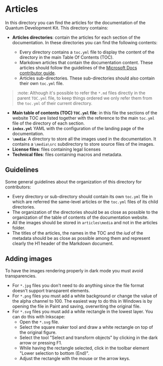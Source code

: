 # Articles

In this directory you can find the articles for the documentation of the Quantum
Development Kit. This directory contains:

- **Articles directories**: contain the articles for each section of
  the documentation. In these directories you can find the following contents:
  
  - Every directory contains a `toc.yml` file to display the content of the directory
    in the main Table Of Contents (TOC).
  - Markdown articles that contain the documentation content. These articles
    should follow the guidelines of the [Microsoft Docs contributor
    guide](https://docs.microsoft.com/en-us/contribute/).
  - Articles sub-directories. These
    sub-directories should also contain their own `toc.yml` file.

> :note:
> Although it's possible to refer the `*.md` files directly in the parent
> `TOC.yml` file, to keep things ordered we only refer them from the `toc.yml`
> of their current directory.

- **Main table of contents (TOC) `TOC.yml` file**: in this file the sections of
  the website TOC are listed together with the reference to the main `toc.yml`
  file of the directory of each section.
- **`index.yml`** YAML with the configuration of the landing page of the documentation.
- **`\media`**: A directory to store all the images used in the documentation. It
  contains a `\media\src` subdirectory to store source files of the images.
- **License files**: files containing legal licenses
- **Technical files**: files containing macros and metadata.

## Guidelines

Some general guidelines about the organization of this directory
for contributors:

- Every directory or sub-directory should contain its own `toc.yml` file in
  which are referred the same-level articles or the `toc.yml` files of its child directories.
- The organization of the directories should be as close as possible to the
  organization of the table of contents of the documentation website.
- All the images should be stored in `articles\media` and not in the articles
  folder.
- The titles of the articles, the names in the TOC and the *iud* of the metadata
  should be as close as possible among them and represent clearly the H1 header
  of the Markdown document.

## Adding images

To have the images rendering properly in dark mode you must avoid transparencies.
- For `*.jpg` files you don't need to do anything since the file format doesn't support transparent elements.
- For `*.png` files you must add a white background or change the value of the alpha channel to 100. The easiest way to do this in Windows is by opening the file in Paint and saving, overwriting the original file.
- For `*.svg` files you must add a white rectangle in the lowest layer. You can do this with Inkscape:
  - Open the `*.svg` file.
  - Select the square maker tool and draw a white rectangle on top of the original figure.
  - Select the tool "Select and transform objects" by clicking in the dark arrow or pressing F1.
  - While having the rectangle selected, click in the toolbar element "Lower selection to bottom (End)".
  - Adjust the rectangle with the mouse or the arrow keys.

